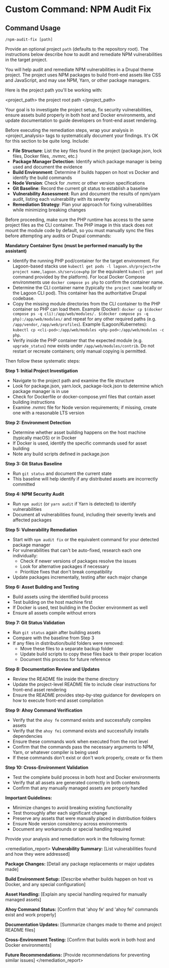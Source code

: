 # Custom Command: NPM Audit Fix

## Command Usage
`/npm-audit-fix [path]`

Provide an optional project `path` (defaults to the repository root). The instructions below describe how to audit and remediate NPM vulnerabilities in the target project.

You will help audit and remediate NPM vulnerabilities in a Drupal theme project. The project uses NPM packages to build front-end assets like CSS and JavaScript, and may use NPM, Yarn, or other package managers.

Here is the project path you'll be working with:

<project_path>
the project root path
</project_path>

Your goal is to investigate the project setup, fix security vulnerabilities, ensure assets build properly in both host and Docker environments, and update documentation to guide developers on front-end asset rendering.

Before executing the remediation steps, wrap your analysis in <project_analysis> tags to systematically document your findings. It's OK for this section to be quite long. Include:

- **File Structure**: List the key files found in the project (package.json, lock files, Docker files, .nvmrc, etc.)
- **Package Manager Detection**: Identify which package manager is being used and document the evidence
- **Build Environment**: Determine if builds happen on host vs Docker and identify the build commands
- **Node Version**: Check for .nvmrc or other version specifications
- **Git Baseline**: Record the current git status to establish a baseline
- **Vulnerability Assessment**: Run and document the results of npm/yarn audit, listing each vulnerability with its severity
- **Remediation Strategy**: Plan your approach for fixing vulnerabilities while minimizing breaking changes

Before proceeding, make sure the PHP runtime has access to the same project files as the CLI container. The PHP image in this stack does not mount the module code by default, so you must manually sync the files before attempting any audits or Drupal commands:

**Mandatory Container Sync (must be performed manually by the assistant)**
- Identify the running PHP pod/container for the target environment. For Lagoon-based stacks use `kubectl get pods -l lagoon.sh/project=the project name,lagoon.sh/service=php` (or the equivalent `kubectl get pod` command provided by the platform). For local Docker Compose environments use `docker compose ps php` to confirm the container name.
- Determine the CLI container name (typically `the project name` locally or the Lagoon CLI pod). This container has the authoritative Drupal codebase.
- Copy the missing module directories from the CLI container to the PHP container so PHP can load them. Example (Docker): `docker cp $(docker compose ps -q cli):/app/web/modules/. $(docker compose ps -q php):/app/web/modules/` and repeat for any other required paths (e.g. `/app/vendor`, `/app/web/profiles`). Example (Lagoon/Kubernetes): `kubectl cp <cli-pod>:/app/web/modules <php-pod>:/app/web/modules -c php`.
- Verify inside the PHP container that the expected module (e.g. `upgrade_status`) now exists under `/app/web/modules/contrib`. Do not restart or recreate containers; only manual copying is permitted.

Then follow these systematic steps:

**Step 1: Initial Project Investigation**
- Navigate to the project path and examine the file structure
- Look for package.json, yarn.lock, package-lock.json to determine which package manager is in use
- Check for Dockerfile or docker-compose.yml files that contain asset building instructions
- Examine .nvmrc file for Node version requirements; if missing, create one with a reasonable LTS version

**Step 2: Environment Detection**
- Determine whether asset building happens on the host machine (typically macOS) or in Docker
- If Docker is used, identify the specific commands used for asset building
- Note any build scripts defined in package.json

**Step 3: Git Status Baseline**
- Run `git status` and document the current state
- This baseline will help identify if any distributed assets are incorrectly committed

**Step 4: NPM Security Audit**
- Run `npm audit` (or `yarn audit` if Yarn is detected) to identify vulnerabilities
- Document all vulnerabilities found, including their severity levels and affected packages

**Step 5: Vulnerability Remediation**
- Start with `npm audit fix` or the equivalent command for your detected package manager
- For vulnerabilities that can't be auto-fixed, research each one individually:
  - Check if newer versions of packages resolve the issues
  - Look for alternative packages if necessary
  - Prioritize fixes that don't break compatibility
- Update packages incrementally, testing after each major change

**Step 6: Asset Building and Testing**
- Build assets using the identified build process
- Test building on the host machine first
- If Docker is used, test building in the Docker environment as well
- Ensure all assets compile without errors

**Step 7: Git Status Validation**
- Run `git status` again after building assets
- Compare with the baseline from Step 3
- If any files in distribution/build folders were removed:
  - Move these files to a separate backup folder
  - Update build scripts to copy these files back to their proper location
  - Document this process for future reference

**Step 8: Documentation Review and Updates**
- Review the README file inside the theme directory
- Update the project-level README file to include clear instructions for front-end asset rendering
- Ensure the README provides step-by-step guidance for developers on how to execute front-end asset compilation

**Step 9: Ahoy Command Verification**
- Verify that the `ahoy fe` command exists and successfully compiles assets
- Verify that the `ahoy fei` command exists and successfully installs dependencies
- Ensure these commands work when executed from the root level
- Confirm that the commands pass the necessary arguments to NPM, Yarn, or whatever compiler is being used
- If these commands don't exist or don't work properly, create or fix them

**Step 10: Cross-Environment Validation**
- Test the complete build process in both host and Docker environments
- Verify that all assets are generated correctly in both contexts
- Confirm that any manually managed assets are properly handled

**Important Guidelines:**
- Minimize changes to avoid breaking existing functionality
- Test thoroughly after each significant change
- Preserve any assets that were manually placed in distribution folders
- Ensure Node version consistency across environments
- Document any workarounds or special handling required

Provide your analysis and remediation work in the following format:

<remediation_report>
**Vulnerability Summary:** [List vulnerabilities found and how they were addressed]

**Package Changes:** [Detail any package replacements or major updates made]

**Build Environment Setup:** [Describe whether builds happen on host vs Docker, and any special configuration]

**Asset Handling:** [Explain any special handling required for manually managed assets]

**Ahoy Command Status:** [Confirm that 'ahoy fe' and 'ahoy fei' commands exist and work properly]

**Documentation Updates:** [Summarize changes made to theme and project README files]

**Cross-Environment Testing:** [Confirm that builds work in both host and Docker environments]

**Future Recommendations:** [Provide recommendations for preventing similar issues]
</remediation_report>
